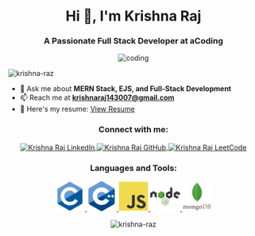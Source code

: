 <h1 align="center">Hi 👋, I'm Krishna Raj</h1>
<h3 align="center">A Passionate Full Stack Developer at aCoding</h3>
<div align="center">
  <img src="https://user-images.githubusercontent.com/74038190/225813708-98b745f2-7d22-48cf-9150-083f1b00d6c9.gif" alt="coding" />
</div>

<p align="left">
  <img src="https://komarev.com/ghpvc/?username=krishna-raz&label=Profile%20views&color=0e75b6&style=flat" alt="krishna-raz" />
</p>

- 💬 Ask me about **MERN Stack, EJS, and Full-Stack Development**  
- 📫 Reach me at **krishnaraj143007@gmail.com**  
- 📄 Here's my resume: [View Resume](https://drive.google.com/file/d/1-dORXznPtb37a-2z87NsdQaBFMY03rp-/view?usp=sharing)

<h3 align="center">Connect with me:</h3>
<p align="center">
  <a href="https://www.linkedin.com/in/iamkrishnaraj/" target="blank">
    <img align="center" src="https://raw.githubusercontent.com/rahuldkjain/github-profile-readme-generator/master/src/images/icons/Social/linked-in-alt.svg" alt="Krishna Raj LinkedIn" height="40" width="50" />
  </a>
  <a href="https://github.com/krishna-raz" target="blank">
    <img align="center" src="https://cdn.jsdelivr.net/npm/simple-icons@3.1.0/icons/github.svg" alt="Krishna Raj GitHub" height="40" width="50" />
  </a>
  <a href="https://leetcode.com/u/Krishnaraz/" target="blank">
    <img align="center" src="https://raw.githubusercontent.com/rahuldkjain/github-profile-readme-generator/master/src/images/icons/Social/leet-code.svg" alt="Krishna Raj LeetCode" height="40" width="50" />
  </a>
</p>

<h3 align="center">Languages and Tools:</h3>
<p align="center">
  <a href="https://www.cprogramming.com/" target="_blank" rel="noreferrer">
    <img src="https://raw.githubusercontent.com/devicons/devicon/master/icons/c/c-original.svg" alt="C" width="60" height="60" />
  </a>
  <a href="https://www.w3schools.com/cpp/" target="_blank" rel="noreferrer">
    <img src="https://raw.githubusercontent.com/devicons/devicon/master/icons/cplusplus/cplusplus-original.svg" alt="C++" width="60" height="60" />
  </a>
  <a href="https://developer.mozilla.org/en-US/docs/Web/JavaScript" target="_blank" rel="noreferrer">
    <img src="https://raw.githubusercontent.com/devicons/devicon/master/icons/javascript/javascript-original.svg" alt="JavaScript" width="60" height="60" />
  </a>
  <a href="https://nodejs.org" target="_blank" rel="noreferrer">
    <img src="https://raw.githubusercontent.com/devicons/devicon/master/icons/nodejs/nodejs-original-wordmark.svg" alt="Node.js" width="60" height="60" />
  </a>
  <a href="https://www.mongodb.com/" target="_blank" rel="noreferrer">
    <img src="https://raw.githubusercontent.com/devicons/devicon/master/icons/mongodb/mongodb-original-wordmark.svg" alt="MongoDB" width="60" height="60" />
  </a>
</p>

<p align="center">
  <img align="center" src="https://github-readme-stats.vercel.app/api/top-langs?username=krishna-raz&show_icons=true&locale=en&layout=compact" alt="krishna-raz" />
</p>
